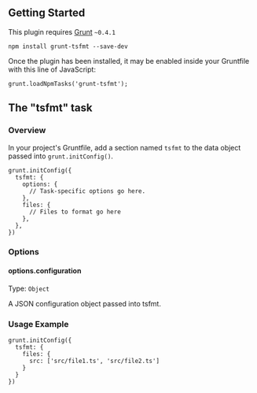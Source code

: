 ## Getting Started
This plugin requires [Grunt](http://gruntjs.com/) `~0.4.1`

	npm install grunt-tsfmt --save-dev

Once the plugin has been installed, it may be enabled inside your Gruntfile with this line of JavaScript:

	grunt.loadNpmTasks('grunt-tsfmt');

## The "tsfmt" task

### Overview
In your project's Gruntfile, add a section named `tsfmt` to the data object passed into `grunt.initConfig()`.

	grunt.initConfig({
	  tsfmt: {
	    options: {
    	  // Task-specific options go here.
	    },
	    files: {
    	  // Files to format go here
	    },
	  },
	})

### Options

#### options.configuration
Type: `Object`

A JSON configuration object passed into tsfmt.

### Usage Example

	grunt.initConfig({
	  tsfmt: {
	    files: {
	      src: ['src/file1.ts', 'src/file2.ts']
	    }
	  }
	})
